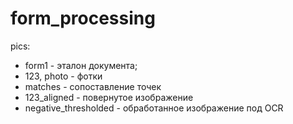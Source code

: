 # form_processing
 pics:  
* form1 - эталон документа;
* 123, photo - фотки
* matches - сопоставление точек
* 123_aligned - повернутое изображение
* negative_thresholded - обработанное изображение под OCR
